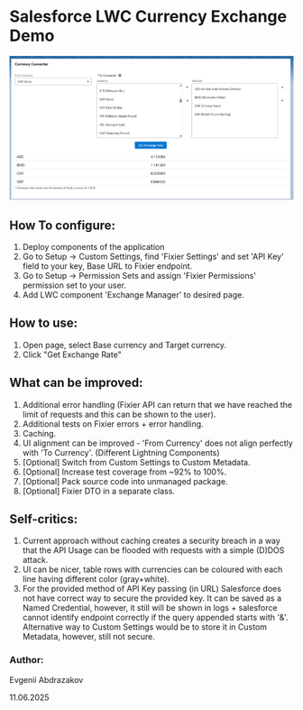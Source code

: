 # Salesforce LWC Currency Exchange Demo
![UI Screenshot.png](UI%20Screenshot.png)

## How To configure:
1) Deploy components of the application
2) Go to Setup -> Custom Settings, find 'Fixier Settings' and set 'API Key' field to your key, Base URL to Fixier endpoint.
3) Go to Setup -> Permission Sets and assign 'Fixier Permissions' permission set to your user.
4) Add LWC component 'Exchange Manager' to desired page.

## How to use:
1) Open page, select Base currency and Target currency.
2) Click "Get Exchange Rate"

## What can be improved:
1) Additional error handling (Fixier API can return that we have reached the limit of requests and this can be shown to the user).
2) Additional tests on Fixier errors + error handling.
3) Caching.
4) UI alignment can be improved - 'From Currency' does not align perfectly with 'To Currency'. (Different Lightning Components)
5) [Optional] Switch from Custom Settings to Custom Metadata.
6) [Optional] Increase test coverage from ~92% to 100%.
7) [Optional] Pack source code into unmanaged package.
8) [Optional] Fixier DTO in a separate class.

## Self-critics:
1) Current approach without caching creates a security breach in a way that the API Usage can be flooded with
requests with a simple (D)DOS attack.
2) UI can be nicer, table rows with currencies can be coloured with each line having different color (gray+white).
3) For the provided method of API Key passing (in URL) Salesforce does not have correct way to secure the provided key.
It can be saved as a Named Credential, however, it still will be shown in logs + salesforce cannot identify endpoint
correctly if the query appended starts with '&'. Alternative way to Custom Settings would be to store it in Custom
Metadata, however, still not secure.

### Author:

Evgenii Abdrazakov

11.06.2025